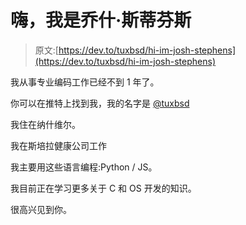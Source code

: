 # 嗨，我是乔什·斯蒂芬斯

> 原文:[https://dev.to/tuxbsd/hi-im-josh-stephens](https://dev.to/tuxbsd/hi-im-josh-stephens)

我从事专业编码工作已经不到 1 年了。

你可以在推特上找到我，我的名字是 [@tuxbsd](https://twitter.com/tuxbsd)

我住在纳什维尔。

我在斯培拉健康公司工作

我主要用这些语言编程:Python / JS。

我目前正在学习更多关于 C 和 OS 开发的知识。

很高兴见到你。